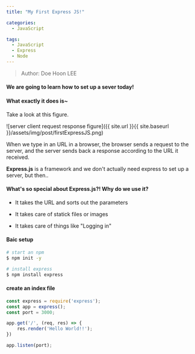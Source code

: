 ```yaml
---
title: "My First Express JS!"

categories:
  - JavaScript

tags:
  - JavaScript
  - Express
  - Node
---
```


> Author: Doe Hoon LEE

#### We are going to learn how to set up a sever today!

#### What exactly it does is~

Take a look at this figure.

![server client request response figure]({{ site.url }}{{ site.baseurl }}/assets/img/post/firstExpressJS.png)

When we type in an URL in a browser, the browser sends a request to the server, and the server sends back a response according to the URL it received.

**Express.js** is a framework and we don't actually need express to set up a server, but then..

#### What's so special about Express.js?! Why do we use it?

* It takes the URL and sorts out the parameters

* It takes care of statick files or images

* It takes care of things like "Logging in"


#### Baic setup

```bash
# start an npm
$ npm init -y

# install express
$ npm install express
```

#### create an index file

```js
const express = require('express');
const app = express();
const port = 3000;

app.get('/', (req, res) => {
    res.render('Hello World!!');
})

app.listen(port);
```